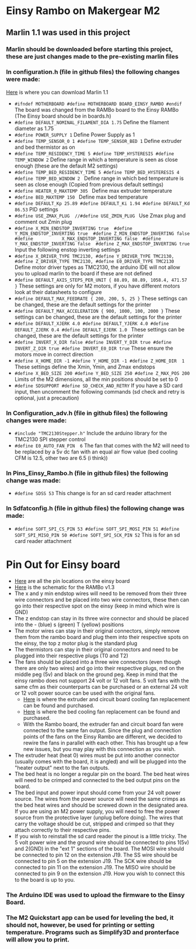 # Einsy Rambo on Makergear M2
## Marlin 1.1 was used in this project 
### Marlin should be downloaded before starting this project, these are just changes made to the pre-existing marlin files
### In configuration.h (file in github files) the following changes were made:
[Here](http://marlinfw.org/meta/download/) is where you can download Marlin 1.1
 - ``` #ifndef MOTHERBOARD #define MOTHERBOARD BOARD_EINSY_RAMBO #endif ```
The board was changed from the RAMBo board to the Einsy RAMBo (The Einsy board should be in boards.h) 
 - ``` #define DEFAULT_NOMINAL_FILAMENT_DIA 1.75 ```
Define the filament diameter as 1.75 
 - ``` #define POWER_SUPPLY 1 ```
Define Power Supply as 1
 - ``` #define TEMP_SENSOR_0 1 #define TEMP_SENSOR_BED 1 ```
Define extruder and bed thermistor as on
 - ``` #define TEMP_RESIDENCY_TIME 5 #define TEMP_HYSTERESIS #define TEMP_WINDOW 2 ```
Define range in which a temperature is seen as close enough (these are the default M2 settings)
 - ```#define TEMP_BED_RESIDENCY_TIME 5 #define TEMP_BED_HYSTERESIS 4 #define TEMP_BED_WINDOW 2 ```
Define range in which bed temperature is seen as close enough (Copied from previous default settings)
 - ```#define HEATER_0_MAXTEMP 305 ```
Define max extruder temperature
 - ```#define BED_MAXTEMP 150 ```
Define max bed temperature
 - ``` #define DEFAULT_Kp 25.89 #define DEFAULT_Ki 1.94 #define DEFAULT_Kd 86.53 ```
PID settings
 - ```#define USE_ZMAX_PLUG  //#define USE_ZMIN_PLUG ``` 
Use Zmax plug and comment out Zmin plug
 - ```#define X_MIN_ENDSTOP_INVERTING true  #define Y_MIN_ENDSTOP_INVERTING true  #define Z_MIN_ENDSTOP_INVERTING false  #define           X_MAX_ENDSTOP_INVERTING false  #define Y_MAX_ENDSTOP_INVERTING false  #define Z_MAX_ENDSTOP_INVERTING true ```   
Input the following enstop inverting settings
 - ```#define X_DRIVER_TYPE TMC2130, #define Y_DRIVER_TYPE TMC2130, #define Z_DRIVER_TYPE TMC2130, #define E0_DRIVER_TYPE TMC2130 ```
Define motor driver types as TMC2130, the arduino IDE will not allow you to upload marlin to the board if these are not defined
 - ``` #define DEFAULT_AXIS_STEPS_PER_UNIT { 88.89, 88.89, 1058.4, 471.57 } ```
These settings are only for M2 motors, if you have different motors look at their datasheets to configure
 - ``` #define DEFAULT_MAX_FEEDRATE { 200, 200, 5, 25 } ```
These settings can be changed, these are the default settings for the printer
 - ``` #define DEFAULT_MAX_ACCELERATION { 900, 1000, 100, 2000 } ```
These settings can be changed, these are the default settings for the printer
 - ```#define DEFAULT_XJERK 4.0 #define DEFAULT_YJERK 4.0 #define DEFAULT_ZJERK 0.4 #define DEFAULT_EJERK 1.0 ```
These settings can be changed, these are the default settings for the printer
 - ``` #define INVERT_X_DIR false #define INVERT_Y_DIR true #define INVERT_Z_DIR true #define INVERT_E0_DIR true ```
These ensure the motors move in correct direction
 - ``` #define X_HOME_DIR -1 #define Y_HOME_DIR -1 #define Z_HOME_DIR  1 ```
These settings define the Xmin, Ymin, and Zmax endstops
 - ``` #define X_BED_SIZE 200 #define Y_BED_SIZE 250 #define Z_MAX_POS 200 ```
Limits of the M2 dimensions, all the min positions should be set to 0
 - ``` #define SDSUPPORT #define SD_CHECK_AND_RETRY ```
If you have a SD card input, then uncomment the following commands (sd check and retry is optional, just a precaution)
### In Configuration_adv.h (file in github files) the following changes were made:
 - ``` #include "TMC2130Stepper.h" ```
Include the arduino library for the TMC2130 SPI stepper control
 - ``` #define E0_AUTO_FAN_PIN  6 ```
The fan that comes with the M2 will need to be replaced by a 5v dc fan with an equal air flow value (bed cooling CFM is 12.5, other two are 6.5 (i think))
### In Pins_Einsy_Rambo.h (file in github files) the following change was made: 
 - ``` #define SDSS 53 ```
This change is for an sd card reader attachment
### In Sdfatconfig.h (file in github files) the following change was made:
 - ``` #define SOFT_SPI_CS_PIN 53 #define SOFT_SPI_MOSI_PIN 51 #define SOFT_SPI_MISO_PIN 50 #define SOFT_SPI_SCK_PIN 52 ```
This is for an sd card reader attachment

# Pin Out for Einsy board
- [Here](https://reprap.org/wiki/EinsyRambo_development) are all the pin locations on the einsy board
- [Here](https://reprap.org/wiki/File:RAMBo-Schem-1.2e-i2c-note.png) is the schematic for the RAMBo v1.3
- The x and y min endstop wires will need to be removed from their three wire connectors and be placed into two wire connectors, these then can go into their respective spot on the einsy (keep in mind which wire is GND)
- The z endstop can stay in its three wire connector and should be placed into the - (blue) s (green) T (yellow) positions
- The motor wires can stay in their original connectors, simply remove them from the rambo board and plug them into their respective spots on the einsy, the top z motor plug is the standard plug
- The thermistors can stay in their original connectors and need to be plugged into their respective plugs (T0 and T2)
- The fans should be placed into a three wire connectors (even though there are only two wires) and go into their respective plugs, red on the middle peg (5v) and black on the ground peg. Keep in mind that the einsy rambo does not support 24 volt or 12 volt fans. 5 volt fans with the same cfm as their counterparts can be purchased or an external 24 volt or 12 volt power source can be used with the original fans.
  * [Here](https://www.amazon.com/SUNON-KD0504PFB2-8-40mm-Cooling-Connector/dp/B06WWFZ1FV) is where the extruder and circuit board cooling fan replacement can be found and purchased.
  * [Here](https://www.amazon.com/Wathai-50mm-Ventilation-Exhaust-Cooling/dp/B07PYRL88W/ref=sr_1_10?gclid=EAIaIQobChMI6OGw4Pff4wIVxP_jBx2aVwV7EAMYAiAAEgJbWfD_BwE&hvadid=153668267180&hvdev=c&hvlocphy=9015321&hvnetw=g&hvpos=1o2&hvqmt=b&hvrand=1562876084410431492&hvtargid=kwd-36161969331&hydadcr=18001_9429071&keywords=50mm+fan+5v&qid=1564602936&s=gateway&sr=8-10) is where the bed cooling fan replacement can be found and purchased.
  * With the Rambo board, the extruder fan and circuit board fan were connected to the same fan output. Since the plug and connection points of the fans on the Einsy Rambo are different, we decided to rewire the fans in parallel with each other. This has brought up a few new issues, but you may play with this connection as you wish.
- The extruder heat (heat 0) wires must be put into another connector (usually comes with the board, it is angled) and will be plugged into the "heater output" next to the fan outputs.
- The bed heat is no longer a regular pin on the board. The bed heat wires will need to be crimped and connected to the bed output pins on the board.
- The bed input and power input should come from your 24 volt power source. The wires from the power source will need the same crimps as the bed heat wires and should be screwed down in the designated area. If you are using an M2 power supply, you will need to free the power source from the protective layer (unplug before doing). The wires that carry the voltage should be cut, stripped and crimped so that they attach correctly to their respective pins.
- If you wish to reinstall the sd card reader the pinout is a little tricky. The 5 volt power wire and the ground wire should be connected to pins 1(5v) and 2(GND) in the "ext 1" sections of the board. The MOSI wire should be connected to pin 12 on the extension J19. The SS wire should be connected to pin 5 on the extension J19. The SCK wire should be connected to pin 11 on the extension J19. The MISO wire should be connected to pin 9 on the extension J19. How you wish to connect this to the board is up to you.

 ### The Arduino IDE was used to upload the firmware to the Einsy Board. 
 ### The M2 Quickstart app can be used for leveling the bed, it should not, however, be used for printing or setting temperature. Programs such as Simplify3D and pronterface will allow you to print.
 
